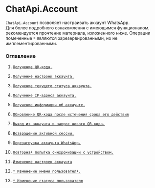# ChatApi.Account
`ChatApi.Account` позволяет настраивать аккаунт WhatsApp. <br/>
Для более подробного ознакомления с имеющимся функционалом, рекомендуется прочтение материала, изложенного ниже.
Операции помеченные `*` являются зарезервированными, но не имплементированными.
### Оглавление

1.  [`Получение QR-кода.`](Operations/GetQrCode.md)
2.  [`Получение настроек аккаунта.`](Operations/GetSettings.md)
3.  [`Получение текущего статуса аккаунта.`](Operations/GetStatus.md)
4.  [`Получение IP-адреса аккаунта.`](Operations/GetOutputIPAddress.md)
5.  [`Получение информации об аккаунте.`](Operations/GetAccountInformation.md)

6.  [`Обновление QR-кода после истечения срока его действия`](Operations/Expiry.md)
7.  [`Выход из аккаунта и запрос нового QR-кода.`](Operations/Logout.md)
8.  [`Возвращение активной сессии.`](Operations/Takeover.md)
9.  [`Перезагрузка аккаунта WhatsApp.`](Operations/AccountReboot.md)
10.  [`Повторная попытка синхронизации с устройством.`](Operations/RetrySynchronize.md)
11.  [`Изменение настроек аккаунта`](Operations/ChangeSettings.md)
12.  [`* Изменение имеми пользователя.`](Operations/ChangeAccountName.md)
13.  [`* Изменение статуса пользователя`](Operations/ChangeAccountStatus.md)
